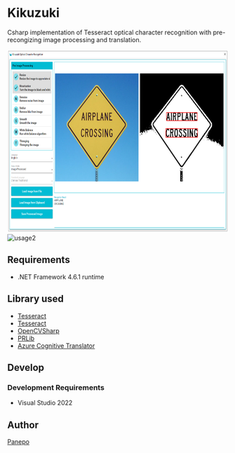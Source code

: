 # Kikuzuki

Csharp implementation of Tesseract optical character recognition with pre-recongizing image processing and translation.

<img src="https://github.com/Panepo/Kikuzuki/blob/master/doc/usage1.png" alt="usage1" height="418" width="750"> <img src="https://github.com/Panepo/Kikuzuki/blob/master/doc/usage2.jpg" alt="usage2" height="418" width="750">

## Requirements

* .NET Framework 4.6.1 runtime

## Library used

* [Tesseract](https://github.com/tesseract-ocr/tesseract)
* [Tesseract](https://github.com/charlesw/tesseract)
* [OpenCVSharp](https://github.com/shimat/opencvsharp)
* [PRLib](https://github.com/leha-bot/PRLib)
* [Azure Cognitive Translator](https://azure.microsoft.com/en-us/products/cognitive-services/translator/)

## Develop

### Development Requirements
* Visual Studio 2022

## Author

[Panepo](https://github.com/Panepo)

